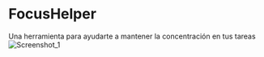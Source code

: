# FocusHelper
Una herramienta para ayudarte a mantener la concentración en tus tareas
![Screenshot_1](https://user-images.githubusercontent.com/85537653/183259931-05267aa0-fcd6-4fe6-8bbf-7fdec1613381.png)
